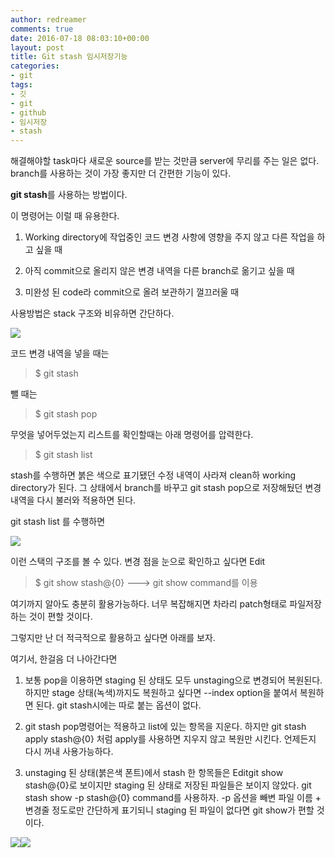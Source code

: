 ```yaml
---
author: redreamer
comments: true
date: 2016-07-18 08:03:10+00:00
layout: post
title: Git stash 임시저장기능
categories:
- git
tags:
- 깃
- git
- github
- 임시저장
- stash
---
```


해결해야할 task마다 새로운 source를 받는 것만큼 server에 무리를 주는 일은 없다. branch를 사용하는 것이 가장 좋지만 더 간편한 기능이 있다.

**git stash**를 사용하는 방법이다.

이 명령어는 이럴 때 유용한다.



	
  1. Working directory에 작업중인 코드 변경 사항에 영향을 주지 않고 다른 작업을 하고 싶을 때

	
  2. 아직 commit으로 올리지 않은 변경 내역을 다른 branch로 옮기고 싶을 때

	
  3. 미완성 된 code라 commit으로 올려 보관하기 껄끄러울 때


사용방법은 stack 구조와 비유하면 간단하다.

[![](http://redreamer.files.wordpress.com/2016/07/wp-1469157007146.png)](http://redreamer.files.wordpress.com/2016/07/wp-1469157007146.png)

코드 변경 내역을 넣을 때는


<blockquote>$ git stash</blockquote>


뺄 때는


<blockquote>$ git stash pop</blockquote>


무엇을 넣어두었는지 리스트를 확인할때는 아래 명령어를 압력한다.


<blockquote>$ git stash list</blockquote>


stash를 수행하면 붉은 색으로 표기됐던 수정 내역이 사라져 clean하 working directory가 된다. 그 상태에서 branch를 바꾸고 git stash pop으로 저장해뒀던 변경 내역을 다시 불러와 적용하면 된다.

git stash list 를 수행하면

[![](http://redreamer.files.wordpress.com/2016/07/wp-1469157214091.png)](http://redreamer.files.wordpress.com/2016/07/wp-1469157214091.png)

이런 스택의 구조를 볼 수 있다. 변경 점을 눈으로 확인하고 싶다면 Edit


<blockquote>$ git show stash@{0}
---> git show command를 이용</blockquote>


여기까지 알아도 충분히 활용가능하다. 너무 복잡해지면 차라리 patch형태로 파일저장하는 것이 편할 것이다.

그렇지만 난 더 적극적으로 활용하고 싶다면 아래를 보자.

여기서, 한걸음 더 나아간다면



	
  1. 보통 pop을 이용하면 staging 된 상태도 모두 unstaging으로 변경되어 복원된다. 하지만 stage 상태(녹색)까지도 복원하고 싶다면 --index option을 붙여서 복원하면 된다. git stash시에는 따로 붙는 옵션이 없다.

	
  2. git stash pop명령어는 적용하고 list에 있는 항목을 지운다. 하지만 git stash apply stash@{0} 처럼 apply를 사용하면 지우지 않고 복원만 시킨다. 언제든지 다시 꺼내 사용가능하다.

	
  3. unstaging 된 상태(붉은색 폰트)에서 stash 한 항목들은 Editgit show stash@{0}로 보이지만 staging 된 상태로 저장된 파일들은 보이지 않았다. git stash show -p stash@{0} command를 사용하자. -p 옵션을 빼변 파일 이름 + 변경줄 정도로만 간단하게 표기되니 staging 된 파일이 없다면 git show가 편할 것이다.


[![](http://redreamer.files.wordpress.com/2016/07/wp-1469157507084.png)](http://redreamer.files.wordpress.com/2016/07/wp-1469157507084.png)[![](http://redreamer.files.wordpress.com/2016/07/wp-1469157480633.png)](http://redreamer.files.wordpress.com/2016/07/wp-1469157480633.png)

